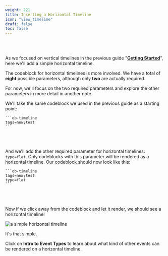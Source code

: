 ```yaml
---
weight: 221
title: Inserting a Horizontal Timeline
icon: "view_timeline"
draft: false
toc: false
---
```


<br></br>

As we focused on vertical timelines in the previous guide "[**Getting Started**](../00_getting_started)", here we'll add a simple horizontal timeline.

The codeblock for horizontal timelines is more involved. We have a total of **eight** possible parameters, although only **two** are actually required.

For now, we'll focus on the two required parameters and explore the other parameters in more detail in another note.

We'll take the same codeblock we used in the previous guide as a starting point:

````
```ob-timeline
tags=now;test
```
````

<br></br>

And we'll add the other required parameter for horizontal timelines: `type=flat`. Only codeblocks with this parameter will be rendered as a horizontal timeline. Our codeblock should now look like this:

````
```ob-timeline
tags=now;test
type=flat
```
````

<br></br>

Now if we click away from the codeblock and let it render, we should see a horizontal timeline!

![a simple horizontal timeline](/images/guides/simple_horizontal/timeline.png)

It's that simple.

Click on **Intro to Event Types** to learn about what kind of other events can be rendered on a horizontal timeline. 
